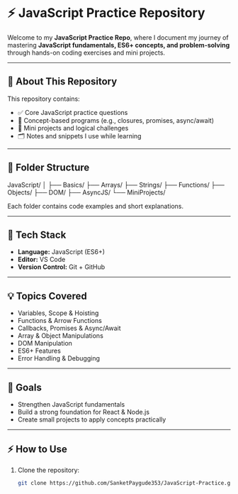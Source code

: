 # ⚡ JavaScript Practice Repository

Welcome to my **JavaScript Practice Repo**, where I document my journey of mastering **JavaScript fundamentals, ES6+ concepts, and problem-solving** through hands-on coding exercises and mini projects.

---

## 🚀 **About This Repository**

This repository contains:
- ✅ Core JavaScript practice questions  
- 🧠 Concept-based programs (e.g., closures, promises, async/await)  
- 🧩 Mini projects and logical challenges  
- 🗂️ Notes and snippets I use while learning  

---

## 📂 **Folder Structure**

JavaScript/
│
├── Basics/
├── Arrays/
├── Strings/
├── Functions/
├── Objects/
├── DOM/
├── AsyncJS/
└── MiniProjects/

Each folder contains code examples and short explanations.

---

## 🧰 **Tech Stack**

- **Language:** JavaScript (ES6+)  
- **Editor:** VS Code  
- **Version Control:** Git + GitHub  

---

## 💡 **Topics Covered**

- Variables, Scope & Hoisting  
- Functions & Arrow Functions  
- Callbacks, Promises & Async/Await  
- Array & Object Manipulations  
- DOM Manipulation  
- ES6+ Features  
- Error Handling & Debugging  

---

## 🧠 **Goals**

- Strengthen JavaScript fundamentals  
- Build a strong foundation for React & Node.js  
- Create small projects to apply concepts practically  

---

## ⚡ **How to Use**

1. Clone the repository:
   ```bash
   git clone https://github.com/SanketPaygude353/JavaScript-Practice.git
